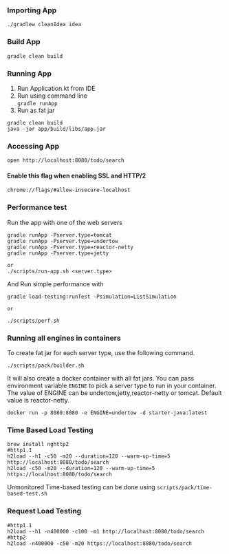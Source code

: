 
### Importing App
```
./gradlew cleanIdea idea
```

### Build App
```
gradle clean build
```

### Running App
1. Run Application.kt from IDE
2. Run using command line \
    ```gradle runApp```
3. Run as fat jar

```
gradle clean build
java -jar app/build/libs/app.jar
```

### Accessing App
```
open http://localhost:8080/todo/search
```

#### Enable this flag when enabling SSL and HTTP/2
```
chrome://flags/#allow-insecure-localhost
```


### Performance test

Run the app with one of the web servers
```
gradle runApp -Pserver.type=tomcat
gradle runApp -Pserver.type=undertow
gradle runApp -Pserver.type=reactor-netty
gradle runApp -Pserver.type=jetty

or
./scripts/run-app.sh <server.type>
```

And Run simple performance with 
```
gradle load-testing:runTest -Psimulation=ListSimulation

or

./scripts/perf.sh
``` 

### Running all engines in containers
To create fat jar for each server type, use the following command.
```
./scripts/pack/builder.sh
```
It will also create a docker container with all fat jars. You can pass environment variable ```ENGINE``` to pick
a server type to run in your container. The value of ENGINE can be undertow,jetty,reactor-netty or tomcat. 
Default value is reactor-netty.

```
docker run -p 8080:8080 -e ENGINE=undertow -d starter-java:latest
```


### Time Based Load Testing
```
brew install nghttp2
#http1.1
h2load --h1 -c50 -m20 --duration=120 --warm-up-time=5 http://localhost:8080/todo/search
h2load -c50 -m20 --duration=120 --warm-up-time=5 https://localhost:8080/todo/search
```

Unmonitored Time-based testing can be done using ```scripts/pack/time-based-test.sh```

### Request Load Testing
```
#http1.1
h2load --h1 -n400000 -c100 -m1 http://localhost:8080/todo/search
#http2
h2load -n400000 -c50 -m20 https://localhost:8080/todo/search
```
